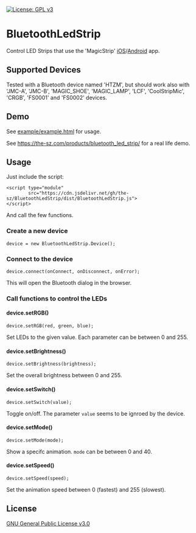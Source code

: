 [![License: GPL v3](https://img.shields.io/badge/License-GPL%20v3-blue.svg)](http://www.gnu.org/licenses/gpl-3.0)

# BluetoothLedStrip
Control LED Strips that use the 'MagicStrip' [iOS](https://apps.apple.com/us/app/magicstrip-rgb/id1190522748)/[Android](https://play.google.com/store/apps/details?id=com.jtkj.magicstrip) app.

## Supported Devices
Tested with a Bluetooth device named 'HTZM', but should work also with 'JMC-A', 'JMC-B', 'MAGIC_SHOE', 'MAGIC_LAMP', 'LCF', 'CoolStripMic', 'CRGB', 'FS0001' and 'FS0002' devices.

## Demo
See [example/example.html](example/example.html) for usage.

See https://the-sz.com/products/bluetooth_led_strip/ for a real life demo.

## Usage
Just include the script:

    <script type="module"
            src="https://cdn.jsdelivr.net/gh/the-sz/BluetoothLedStrip/dist/BluetoothLedStrip.js">
    </script>

And call the few functions.

### Create a new device
	device = new BluetoothLedStrip.Device();

### Connect to the device
	device.connect(onConnect, onDisconnect, onError);
This will open the Bluetooth dialog in the browser.

### Call functions to control the LEDs
#### device.setRGB()
	device.setRGB(red, green, blue);
Set LEDs to the given value. Each parameter can be between 0 and 255.

#### device.setBrightness()
	device.setBrightness(brightness);
Set the overall brightness between 0 and 255.

#### device.setSwitch()
	device.setSwitch(value);
Toggle on/off. The parameter `value` seems to be ignroed by the device.

#### device.setMode()
	device.setMode(mode);
Show a specifc animation. `mode` can be between 0 and 40.

#### device.setSpeed()
	device.setSpeed(speed);
Set the animation speed between 0 (fastest) and 255 (slowest).

## License
[GNU General Public License v3.0](LICENSE.md)
